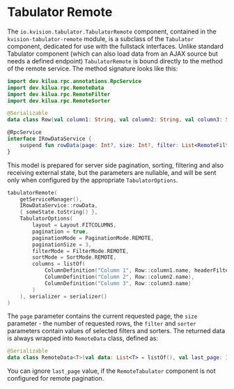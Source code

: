 # Tabulator Remote

The `io.kvision.tabulator.TabulatorRemote` component, contained in the `kvision-tabulator-remote` module, is a subclass of the `Tabulator` component, dedicated for use with the fullstack interfaces. Unlike standard Tabulator component (which can also load data from an AJAX source but needs a defined endpoint) `TabulatorRemote` is bound directly to the method of the remote service. The method signature looks like this:

```kotlin
import dev.kilua.rpc.annotations.RpcService
import dev.kilua.rpc.RemoteData
import dev.kilua.rpc.RemoteFilter
import dev.kilua.rpc.RemoteSorter

@Serializable
data class Row(val column1: String, val column2: String, val column3: String)

@RpcService
interface IRowDataService {
    suspend fun rowData(page: Int?, size: Int?, filter: List<RemoteFilter>?, sorter: List<RemoteSorter>?, state: String?): RemoteData<Row>
}
```

This model is prepared for server side pagination, sorting, filtering and also receiving external state, but the parameters are nullable, and will be sent only when configured by the appropriate `TabulatorOptions`.

```kotlin
tabulatorRemote(
    getServiceManager(),
    IRowDataService::rowData,
    { someState.toString() },
    TabulatorOptions(
        layout = Layout.FITCOLUMNS,
        pagination = true,
        paginationMode = PaginationMode.REMOTE,
        paginationSize = 3,
        filterMode = FilterMode.REMOTE,
        sortMode = SortMode.REMOTE,
        columns = listOf(
            ColumnDefinition("Column 1", Row::column1.name, headerFilter = Editor.INPUT),
            ColumnDefinition("Column 2", Row::column2.name),
            ColumnDefinition("Column 3", Row::column3.name)
        )
    ), serializer = serializer()
)
```

The `page` parameter contains the current requested page, the `size` parameter - the number of requested rows, the `filter` and `sorter` parameters contain values of selected filters and sorters. The returned data is always wrapped into `RemoteData` class, defined as:

```kotlin
@Serializable
data class RemoteData<T>(val data: List<T> = listOf(), val last_page: Int = 0)
```

You can ignore `last_page` value, if the `RemoteTabulator` component is not configured for remote pagination.
